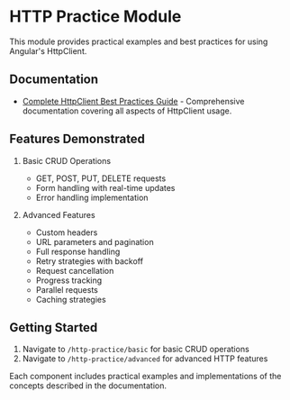 # HTTP Practice Module

This module provides practical examples and best practices for using Angular's HttpClient.

## Documentation

- [Complete HttpClient Best Practices Guide](./docs/HttpClient.md) - Comprehensive documentation covering all aspects of HttpClient usage.

## Features Demonstrated

1. Basic CRUD Operations
   - GET, POST, PUT, DELETE requests
   - Form handling with real-time updates
   - Error handling implementation

2. Advanced Features
   - Custom headers
   - URL parameters and pagination
   - Full response handling
   - Retry strategies with backoff
   - Request cancellation
   - Progress tracking
   - Parallel requests
   - Caching strategies

## Getting Started

1. Navigate to `/http-practice/basic` for basic CRUD operations
2. Navigate to `/http-practice/advanced` for advanced HTTP features

Each component includes practical examples and implementations of the concepts described in the documentation.